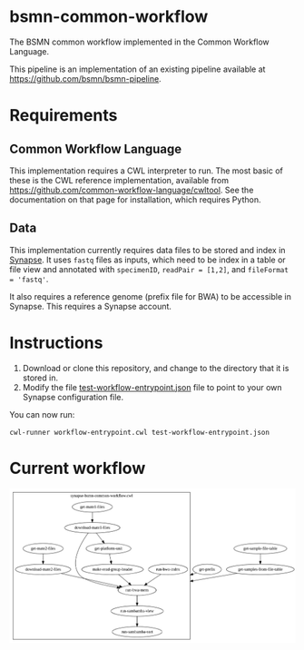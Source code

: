 # bsmn-common-workflow
The BSMN common workflow implemented in the Common Workflow Language.

This pipeline is an implementation of an existing pipeline available at https://github.com/bsmn/bsmn-pipeline.

# Requirements

## Common Workflow Language

This implementation requires a CWL interpreter to run. The most basic of these is the CWL reference implementation, available from https://github.com/common-workflow-language/cwltool. See the documentation on that page for installation, which requires Python.

## Data
This implementation currently requires data files to be stored and index in [Synapse](https://www.synapse.org). It uses `fastq` files as inputs, which need to be index in a table or file view and annotated with `specimenID`, `readPair = [1,2]`, and `fileFormat = 'fastq'`.

It also requires a reference genome (prefix file for BWA) to be accessible in Synapse. This requires a Synapse account.

# Instructions

1. Download or clone this repository, and change to the directory that it is stored in.
2. Modify the file [test-workflow-entrypoint.json](test-workflow-entrypoint.json) file to point to your own Synapse configuration file.

You can now run:

```
cwl-runner workflow-entrypoint.cwl test-workflow-entrypoint.json
```

# Current workflow

![bsmn-common-workflow.png](bsmn-common-workflow.png)
